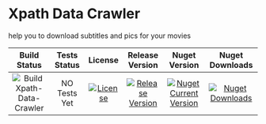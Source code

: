 # Xpath Data Crawler

help you to download subtitles and pics for your movies


| Build Status | Tests Status | License | Release Version | Nuget Version | Nuget Downloads
|:---------------------------------------------------------------------------------------------------------------------------------------------------------------:|:-----------------------------------------------------------------------------------------------------------------------------------------------------------------------------------------:|:---------------------------------------------------------------------------------------------------------------------------------------------------------:|:-------------------------------------------------------------------------------------------------------------------------------------------------------------------------------------:|:--------------------------------------------------------------------------------------------------------------------------------------------------------------------------------:|:--------------------------------------------------------------------------------------------------------------------------------------------------------------------------:|
| ![Build Xpath-Data-Crawler](https://github.com/lordkian/Xpath-Data-Crawler/workflows/Build%20Xpath-Data-Crawler/badge.svg) | NO Tests Yet | [![License](https://img.shields.io/github/license/lordkian/Xpath-Data-Crawler.svg)](https://github.com/lordkian/Xpath-Data-Crawle) | [![Release Version](https://img.shields.io/github/release/lordkian/Xpath-Data-Crawler.svg)](https://github.com/lordkian/Xpath-Data-Crawler/releases) | [![Nuget Current Version](https://img.shields.io/nuget/v/XpathDataCrawler.svg?style=flat&label=Xpath_Data_Crawler)](https://www.nuget.org/packages/XpathDataCrawler/) | [![Nuget Downloads](https://img.shields.io/nuget/dt/XpathDataCrawler.svg?style=flat&label=Xpath_Data_Crawler)](https://www.nuget.org/packages/XpathDataCrawler/)
